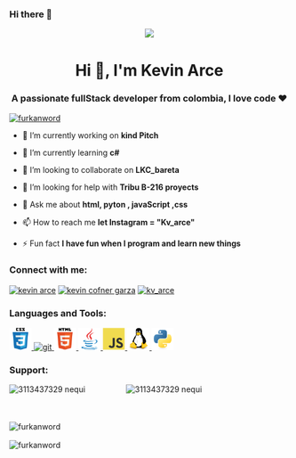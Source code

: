### Hi there 👋
<div id="header" align="center">
<img src="https://media.giphy.com/media/QNFhOolVeCzPQ2Mx85/giphy.gif" style="width: 400px;">
</div>
<h1 align="center">Hi 👋, I'm Kevin Arce</h1>
<h3 align="center">A passionate fullStack developer from colombia, I love code ❤️</h3>

<p align="left"> <a href="https://github.com/ryo-ma/github-profile-trophy"><img src="https://github-profile-trophy.vercel.app/?username=furkanword" alt="furkanword" /></a> </p>

- 🔭 I’m currently working on **kind Pitch**

- 🌱 I’m currently learning **c#**

- 👯 I’m looking to collaborate on **LKC_bareta**

- 🤝 I’m looking for help with **Tribu B-216 proyects**

- 💬 Ask me about **html, pyton , javaScript ,css**

- 📫 How to reach me **let Instagram = "Kv_arce"**

- ⚡ Fun fact **I have fun when I program and learn new things**

<h3 align="left">Connect with me:</h3>
<p align="left">
<a href="https://linkedin.com/in/kevin arce" target="blank"><img align="center" src="https://raw.githubusercontent.com/rahuldkjain/github-profile-readme-generator/master/src/images/icons/Social/linked-in-alt.svg" alt="kevin arce" height="30" width="40" /></a>
<a href="https://fb.com/kevin cofner garza" target="blank"><img align="center" src="https://raw.githubusercontent.com/rahuldkjain/github-profile-readme-generator/master/src/images/icons/Social/facebook.svg" alt="kevin cofner garza" height="30" width="40" /></a>
<a href="https://instagram.com/kv_arce" target="blank"><img align="center" src="https://raw.githubusercontent.com/rahuldkjain/github-profile-readme-generator/master/src/images/icons/Social/instagram.svg" alt="kv_arce" height="30" width="40" /></a>
</p>

<h3 align="left">Languages and Tools:</h3>
<p align="left"> <a href="https://www.w3schools.com/css/" target="_blank" rel="noreferrer"> <img src="https://raw.githubusercontent.com/devicons/devicon/master/icons/css3/css3-original-wordmark.svg" alt="css3" width="40" height="40"/> </a> <a href="https://git-scm.com/" target="_blank" rel="noreferrer"> <img src="https://www.vectorlogo.zone/logos/git-scm/git-scm-icon.svg" alt="git" width="40" height="40"/> </a> <a href="https://www.w3.org/html/" target="_blank" rel="noreferrer"> <img src="https://raw.githubusercontent.com/devicons/devicon/master/icons/html5/html5-original-wordmark.svg" alt="html5" width="40" height="40"/> </a> <a href="https://www.java.com" target="_blank" rel="noreferrer"> <img src="https://raw.githubusercontent.com/devicons/devicon/master/icons/java/java-original.svg" alt="java" width="40" height="40"/> </a> <a href="https://developer.mozilla.org/en-US/docs/Web/JavaScript" target="_blank" rel="noreferrer"> <img src="https://raw.githubusercontent.com/devicons/devicon/master/icons/javascript/javascript-original.svg" alt="javascript" width="40" height="40"/> </a> <a href="https://www.linux.org/" target="_blank" rel="noreferrer"> <img src="https://raw.githubusercontent.com/devicons/devicon/master/icons/linux/linux-original.svg" alt="linux" width="40" height="40"/> </a> <a href="https://www.python.org" target="_blank" rel="noreferrer"> <img src="https://raw.githubusercontent.com/devicons/devicon/master/icons/python/python-original.svg" alt="python" width="40" height="40"/> </a> </p>

<h3 align="left">Support:</h3>
<p><a href="https://www.buymeacoffee.com/3113437329 nequi"> <img align="left" src="https://cdn.buymeacoffee.com/buttons/v2/default-yellow.png" height="50" width="210" alt="3113437329 nequi" /></a><a href="https://ko-fi.com/3113437329 nequi"> <img align="left" src="https://cdn.ko-fi.com/cdn/kofi3.png?v=3" height="50" width="210" alt="3113437329 nequi" /></a></p><br><br>

<p>&nbsp;<img align="center" src="https://github-readme-stats.vercel.app/api?username=furkanword&show_icons=true&locale=en" alt="furkanword" /></p>

<p><img align="center" src="https://github-readme-streak-stats.herokuapp.com/?user=furkanword&" alt="furkanword" /></p>


